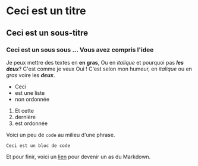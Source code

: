 # Ceci est un titre
## Ceci est un sous-titre
### Ceci est un sous sous ... Vous avez compris l'idee

Je peux mettre des textes en **en gras**,
Ou en *italique* et pourquoi pas ***les deux***? C'est comme je veux
Oui ! C'est selon mon humeur, en *italique* ou en *gras* voire les ***deux***.

- Ceci
- est une liste
- non ordonnée

1. Et cette
2. dernière
3. est ordonnée

Voici un peu de `code` au milieu d'une phrase.

```
Ceci est un bloc de code
```

Et pour finir, voici un [lien](https://guides.github.com/features/mastering-markdown/) pour devenir un as du Markdown.

